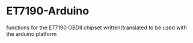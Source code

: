# ET7190-Arduino
functions for the ET7190 OBDII chipset written/translated to be used with the arduino platform
